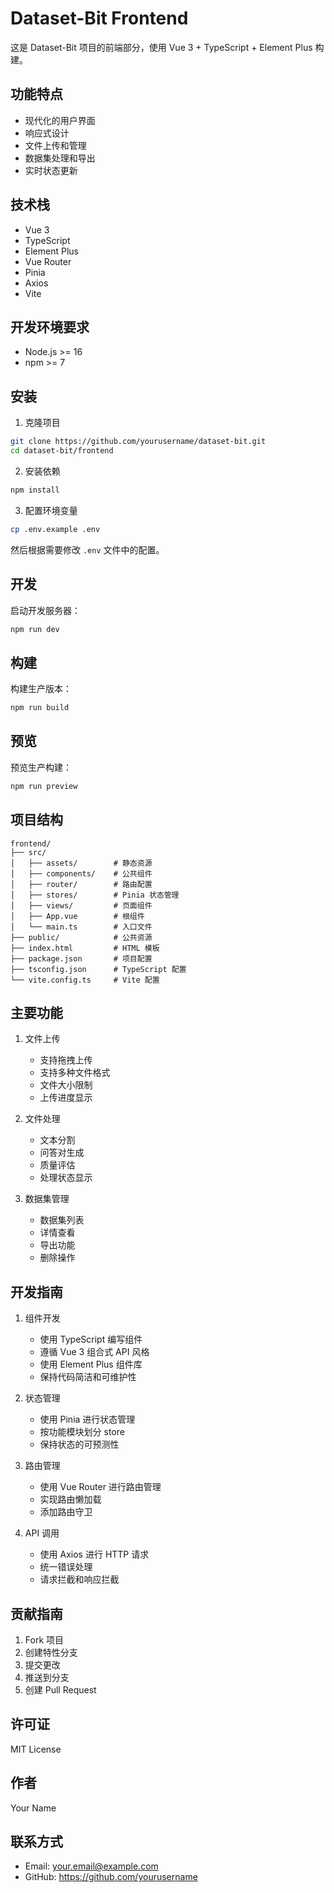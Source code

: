 # Dataset-Bit Frontend

这是 Dataset-Bit 项目的前端部分，使用 Vue 3 + TypeScript + Element Plus 构建。

## 功能特点

- 现代化的用户界面
- 响应式设计
- 文件上传和管理
- 数据集处理和导出
- 实时状态更新

## 技术栈

- Vue 3
- TypeScript
- Element Plus
- Vue Router
- Pinia
- Axios
- Vite

## 开发环境要求

- Node.js >= 16
- npm >= 7

## 安装

1. 克隆项目
```bash
git clone https://github.com/yourusername/dataset-bit.git
cd dataset-bit/frontend
```

2. 安装依赖
```bash
npm install
```

3. 配置环境变量
```bash
cp .env.example .env
```
然后根据需要修改 `.env` 文件中的配置。

## 开发

启动开发服务器：
```bash
npm run dev
```

## 构建

构建生产版本：
```bash
npm run build
```

## 预览

预览生产构建：
```bash
npm run preview
```

## 项目结构

```
frontend/
├── src/
│   ├── assets/        # 静态资源
│   ├── components/    # 公共组件
│   ├── router/        # 路由配置
│   ├── stores/        # Pinia 状态管理
│   ├── views/         # 页面组件
│   ├── App.vue        # 根组件
│   └── main.ts        # 入口文件
├── public/            # 公共资源
├── index.html         # HTML 模板
├── package.json       # 项目配置
├── tsconfig.json      # TypeScript 配置
└── vite.config.ts     # Vite 配置
```

## 主要功能

1. 文件上传
   - 支持拖拽上传
   - 支持多种文件格式
   - 文件大小限制
   - 上传进度显示

2. 文件处理
   - 文本分割
   - 问答对生成
   - 质量评估
   - 处理状态显示

3. 数据集管理
   - 数据集列表
   - 详情查看
   - 导出功能
   - 删除操作

## 开发指南

1. 组件开发
   - 使用 TypeScript 编写组件
   - 遵循 Vue 3 组合式 API 风格
   - 使用 Element Plus 组件库
   - 保持代码简洁和可维护性

2. 状态管理
   - 使用 Pinia 进行状态管理
   - 按功能模块划分 store
   - 保持状态的可预测性

3. 路由管理
   - 使用 Vue Router 进行路由管理
   - 实现路由懒加载
   - 添加路由守卫

4. API 调用
   - 使用 Axios 进行 HTTP 请求
   - 统一错误处理
   - 请求拦截和响应拦截

## 贡献指南

1. Fork 项目
2. 创建特性分支
3. 提交更改
4. 推送到分支
5. 创建 Pull Request

## 许可证

MIT License

## 作者

Your Name

## 联系方式

- Email: your.email@example.com
- GitHub: https://github.com/yourusername 